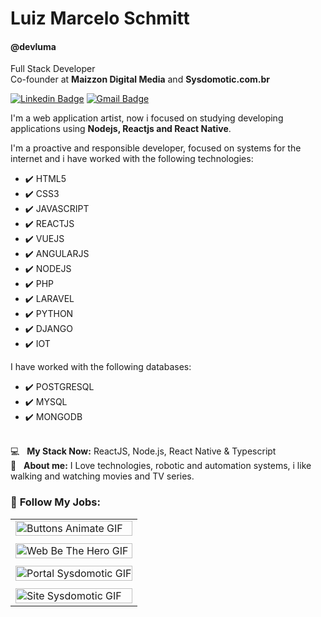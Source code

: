 # Luiz Marcelo Schmitt

#### @devluma 

Full Stack Developer<br/>
Co-founder at **Maizzon Digital Media** and **Sysdomotic.com.br**

[![Linkedin Badge](https://img.shields.io/badge/devluma-32c5ef?style=for-the-badge&logo=Linkedin&logoColor=white&link=https://www.linkedin.com/in/devluma/)](https://www.linkedin.com/in/devluma/) [![Gmail Badge](https://img.shields.io/badge/luizmarceloschmitt@gmail.com-32c5ey?style=for-the-badge&logo=Gmail&logoColor=white&link=mailto:luizmarceloschmitt@gmail.com)](mailto:luizmarceloschmitt@gmail.com)

I'm a web application artist, now i focused on studying developing applications using **Nodejs, Reactjs and React Native**.<br/>

I'm a proactive and responsible developer, focused on systems for the internet and i have worked with the following technologies:<br/>

- ✔️ HTML5
- ✔️ CSS3
- ✔️ JAVASCRIPT
- ✔️ REACTJS
- ✔️ VUEJS
- ✔️ ANGULARJS
- ✔️ NODEJS
- ✔️ PHP
- ✔️ LARAVEL
- ✔️ PYTHON
- ✔️ DJANGO
- ✔️ IOT

I have worked with the following databases:<br/>

- ✔️ POSTGRESQL
- ✔️ MYSQL
- ✔️ MONGODB

 <br/> 💻 &nbsp; **My Stack Now:** ReactJS, Node.js, React Native & Typescript
 <br/> 💬 &nbsp; **About me:** I Love technologies, robotic and automation systems, i like walking and watching movies and TV series.

### 🚀 **Follow My Jobs:**

<table>
  <tbody>
    <tr>
      <td>
        <img alt="Buttons Animate GIF" src="https://github.com/devluma/devluma/blob/master/static/buttons-animate.gif?raw=true" width="100%" />
      </td>
    </tr>
    <tr>
      <td></td>
    </tr>
    <tr>
      <td>
        <img alt="Web Be The Hero GIF" src="https://github.com/devluma/devluma/blob/master/static/web-be-the-hero.gif?raw=true" width="100%" />
      </td>
    </tr>
    <tr>
      <td></td>
    </tr>
    <tr>
      <td>
        <img alt="Portal Sysdomotic GIF" src="https://github.com/devluma/devluma/blob/master/static/portal-sysdomotic.gif?raw=true" width="100%" />
      </td>
    </tr>
    <tr>
      <td></td>
    </tr>
    <tr>
      <td>
        <img alt="Site Sysdomotic GIF" src="https://github.com/devluma/devluma/blob/master/static/site-sysdomotic.gif?raw=true" width="100%" />
      </td>
    </tr>
  </tbody>
</table>

<!--
**devluma/devluma** is a ✨ _special_ ✨ repository because its `README.md` (this file) appears on your GitHub profile.

Here are some ideas to get you started:

- 🔭 I’m currently working on ...
- 🌱 I’m currently learning ...
- 👯 I’m looking to collaborate on ...
- 🤔 I’m looking for help with ...
- 💬 Ask me about ...
- 📫 How to reach me: ...
- 😄 Pronouns: ...
- ⚡ Fun fact: ...
-->
